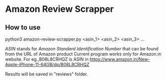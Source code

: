 # Amazon Review Scrapper

## How to use
python3 amazon-review-scrapper.py <asin_1> <asin_2> <asin_3> ...

*ASIN* stands for _Amazon Standard Identification Number_ that can be found from the URL of Amazon product
Current program works only for Amazon.in website. For eg.,B08L8CRHQZ is ASIN in https://www.amazon.in/New-Apple-iPhone-11-64GB/dp/B08L8CRHQZ

Results will be saved in "reviews" folder.